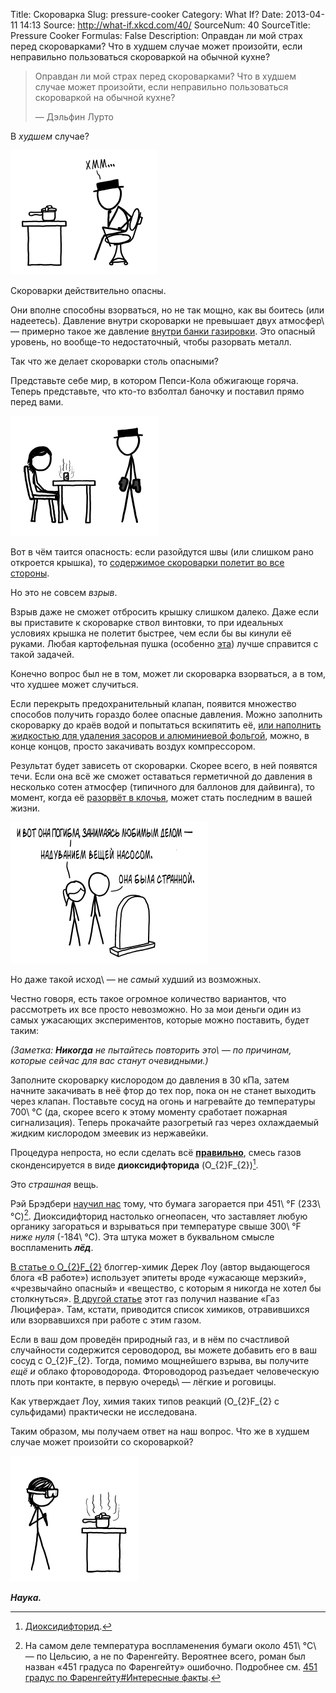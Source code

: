 Title: Скороварка
Slug: pressure-cooker
Category: What If?
Date: 2013-04-11 14:13
Source: http://what-if.xkcd.com/40/
SourceNum: 40
SourceTitle: Pressure Cooker
Formulas: False
Description: Оправдан ли мой страх перед скороварками? Что в худшем случае может произойти, если неправильно пользоваться скороваркой на обычной кухне?

> Оправдан ли мой страх перед скороварками? Что в худшем случае может произойти, если неправильно пользоваться скороваркой на обычной кухне?
>
> — Дэльфин Лурто

В _худшем_ случае?

![](/uploads/040-pressure-cooker/pressure_cooker_hmm_ru.png "Почему ты напеваешь “Ice ice baby”?")

Скороварки действительно опасны.

Они вполне способны взорваться, но не так мощно, как вы боитесь (или надеетесь). Давление внутри скороварки не превышает двух атмосфер\ — примерно такое же давление [внутри банки газировки][1]. Это опасный уровень, но вообще-то недостаточный, чтобы разорвать металл.

Так что же делает скороварки столь опасными?

Представьте себе мир, в котором Пепси-Кола обжигающе горяча. Теперь представьте, что кто-то взболтал баночку и поставил прямо перед вами.

![](/uploads/040-pressure-cooker/pressure_cooker_pepsi.png "В таком мире я бы в первую очередь попробовал проделать этот трюк с диетической колой и ментосом.")

Вот в чём таится опасность: если разойдутся швы (или слишком рано откроется крышка), то [содержимое скороварки полетит во все стороны][2].

Но это не совсем _взрыв_.

Взрыв даже не сможет отбросить крышку слишком далеко. Даже если вы приставите к скороварке ствол винтовки, то при идеальных условиях крышка не полетит быстрее, чем если бы вы кинули её руками. Любая картофельная пушка (особенно [эта][3]) лучше справится с такой задачей.

Конечно вопрос был не в том, может ли скороварка взорваться, а в том, что худшее может случиться.

Если перекрыть предохранительный клапан, появится множество способов получить гораздо более опасные давления. Можно заполнить скороварку до краёв водой и попытаться вскипятить её, [или наполнить жидкостью для удаления засоров и алюминиевой фольгой][4], можно, в конце концов, просто закачивать воздух компрессором.

Результат будет зависеть от скороварки. Скорее всего, в ней появятся течи. Если она всё же сможет оставаться герметичной до давления в несколько сотен атмосфер (типичного для баллонов для дайвинга), то момент, когда её [разорвёт в клочья][5], может стать последним в вашей жизни.

![](/uploads/040-pressure-cooker/pressure_cooker_grave_ru.png "Удивительно, как она вообще дожила до этого момента.")

Но даже такой исход\ — не _самый_ худший из возможных.

Честно говоря, есть такое огромное количество вариантов, что рассмотреть их все просто невозможно. Но за мои деньги один из самых ужасающих экспериментов, которые можно поставить, будет таким:

_(Заметка: **Никогда** не пытайтесь повторить это\ — по причинам, которые сейчас для вас станут очевидными.)_

Заполните скороварку кислородом до давления в 30 кПа, затем начните закачивать в неё фтор до тех пор, пока он не станет выходить через клапан. Поставьте сосуд на огонь и нагревайте до температуры 700\ °С (да, скорее всего к этому моменту сработает пожарная сигнализация). Теперь прокачайте разогретый газ через охлаждаемый жидким кислородом змеевик из нержавейки.

Процедура непроста, но если сделать всё **[правильно][6]**, смесь газов сконденсируется в виде **диоксидифторида** (O_{2}F_{2})[^a].

[^a]: [Диоксидифторид][7].

Это _страшная_ вещь.

Рэй Брэдбери [научил нас][8] тому, что бумага загорается при 451\ °F (233\ °С)[^b]. Диоксидифторид настолько огнеопасен, что заставляет любую органику загораться и взрываться при температуре свыше 300\ °F _ниже нуля_ (-184\ °С). Эта штука может в буквальном смысле воспламенить **_лёд_**.

[^b]: На самом деле температура воспламенения бумаги около 451\ °C\ — по Цельсию, а не по Фаренгейту. Вероятнее всего, роман был назван «451 градуса по Фаренгейту» ошибочно. Подробнее см. [451 градус по Фаренгейту#Интересные факты][9].

[В статье о O_{2}F_{2}][10] блоггер-химик Дерек Лоу (автор выдающегося блога «В работе») использует эпитеты вроде «ужасающе мерзкий», «чрезвычайно опасный» и «вещество, с которым я никогда не хотел бы столкнуться». [В другой статье][11] этот газ получил название «Газ Люцифера». Там, кстати, приводится список химиков, отравившихся или взорвавшихся при работе с этим газом.

Если в ваш дом проведён природный газ, и в нём по счастливой случайности содержится сероводород, вы можете добавить его в ваш сосуд с O_{2}F_{2}. Тогда, помимо мощнейшего взрыва, вы получите _ещё и_ облако фтороводорода. Фтороводород разъедает человеческую плоть при контакте, в первую очередь\ — лёгкие и роговицы.

Как утверждает Лоу, химия таких типов реакций (O_{2}F_{2} с сульфидами) практически не исследована.

Таким образом, мы получаем ответ на наш вопрос. Что же в худшем случае может произойти со скороваркой?

![](/uploads/040-pressure-cooker/pressure_cooker_science.png " : надеюсь, это приспособление поможет мне получить Нобелевскую премию. Если хватит мощности взорвать сейф, в котором она хранится.")

**_Наука._**

[1]: http://hypertextbook.com/facts/2000/SeemaMeraj.shtml

[2]: http://www.flickr.com/photos/12670995@N02/1888382766/

[3]: http://www.spudfiles.com/forums/mk-2-rotary-barrel-semi-automatic-combustion-t15766.html

[4]: http://www.youtube.com/watch?v=YbaiCdX1XWc

[5]: http://www.youtube.com/watch?v=tyINNUaXa8Q

[6]: http://www.sciencedirect.com/science/article/pii/S0022113900803413

[7]: http://ru.wikipedia.org/wiki/Диоксидифторид

[8]: http://ru.wikipedia.org/wiki/451_градус_по_Фаренгейту

[9]: http://ru.wikipedia.org/wiki/451_градус_по_Фаренгейту#.D0.98.D0.BD.D1.82.D0.B5.D1.80.D0.B5.D1.81.D0.BD.D1.8B.D0.B5_.D1.84.D0.B0.D0.BA.D1.82.D1.8B

[10]: http://pipeline.corante.com/archives/2010/02/23/things_i_wont_work_with_dioxygen_difluoride.php

[11]: http://www.lateralscience.co.uk/Fluorine/Fluorine.html
